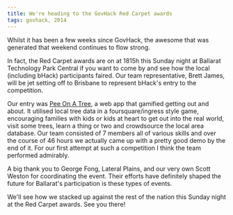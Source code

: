 ```yaml
---
title: We're heading to the GovHack Red Carpet awards
tags: govhack, 2014
---
```

Whilst it has been a few weeks since GovHack, the awesome that was generated that weekend continues to flow strong.

<!--more-->

In fact, the Red Carpet awards are on at 1815h this Sunday night at Ballarat Technology Park Central if you want to come by and see how the local (including bHack) participants faired. Our team representative, Brett James, will be jet setting off to Brisbane to represent bHack's entry to the competition.

Our entry was [Pee On A Tree](http://youtu.be/_UUv8tSSBNY), a web app that gamified getting out and about. It utilised local tree data in a foursquare/ingress style game, encouraging families with kids or kids at heart to get out into the real world, visit some trees, learn a thing or two and crowdsource the local area database. Our team consisted of 7 members all of various skills and over the course of 46 hours we actually came up with a pretty good demo by the end of it. For our first attempt at such a competition I think the team performed admirably.

A big thank you to George Fong, Lateral Plains, and our very own Scott Weston for coordinating the event. Their efforts have definitely shaped the future for Ballarat's participation is these types of events.

We'll see how we stacked up against the rest of the nation this Sunday night at the Red Carpet awards. See you there!
